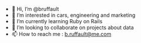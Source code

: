 - 👋 Hi, I’m @bruffault
- 👀 I’m interested in cars, engineering and marketing
- 🌱 I’m currently learning Ruby on Rails
- 💞️ I’m looking to collaborate on projects about data 
- 📫 How to reach me : b.ruffault@me.com
